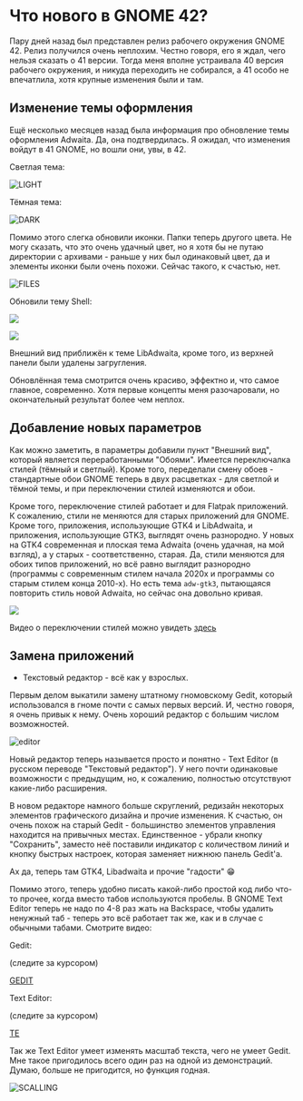 # Что нового в GNOME 42?

Пару дней назад был представлен релиз рабочего окружения GNOME 42. Релиз получился очень неплохим. Честно говоря, его я ждал, чего нельзя сказать о 41 версии. Тогда меня вполне устраивала 40 версия рабочего окружения, и никуда переходить не собирался, а 41 особо не впечатлила, хотя крупные изменения были и там.

## Изменение темы оформления

Ещё несколько месяцев назад была информация про обновление темы оформления Adwaita. Да, она подтвердилась. Я ожидал, что изменения войдут в 41 GNOME, но вошли они, увы, в 42.

Светлая тема:

![LIGHT](pic/light-theme.png)

Тёмная тема:

![DARK](pic/dark-theme.png)

Помимо этого слегка обновили иконки. Папки теперь другого цвета. Не могу сказать, что это очень удачный цвет, но я хотя бы не путаю директории с архивами - раньше у них был одинаковый цвет, да и элементы иконки были очень похожи. Сейчас такого, к счастью, нет.

![FILES](pic/files.png)

Обновили тему Shell:

![](pic/shell1.png)

![](pic/shell2.png)

Внешний вид приближён к теме LibAdwaita, кроме того, из верхней панели были удалены загругления.

Обновлённая тема смотрится очень красиво, эффектно и, что самое главное, современно. Хотя первые концепты меня разочаровали, но окончательный результат более чем неплох.

## Добавление новых параметров

Как можно заметить, в параметры добавили пункт "Внешний вид", который является переработанными "Обоями". Имеется переключалка стилей (тёмный и светлый). Кроме того, переделали смену обоев - стандартные обои GNOME теперь в двух расцветках - для светлой и тёмной темы, и при переключении стилей изменяются и обои.

Кроме того, переключение стилей работает и для Flatpak приложений. К сожалению, стили не меняются для старых приложений для GNOME. Кроме того, приложения, использующие GTK4 и LibAdwaita, и приложения, использующие GTK3, выглядят очень разнородно. У новых на GTK4 современная и плоская тема Adwaita (очень удачная, на мой взгляд), а у старых - соответственно, старая. Да, стили меняются для обоих типов приложений, но всё равно выглядит разнородно (программы с современным стилем начала 2020х и программы со старым стилем конца 2010-х). Но есть тема `adw-gtk3`, пытающаяся повторить стиль новой Adwaita, но сейчас она довольно кривая.

![](pic/parameters.png)

Видео о переключении стилей можно увидеть [здесь](vid/styles.webm)

## Замена приложений

* Текстовый редактор - всё как у взрослых.

Первым делом выкатили замену штатному гномовскому Gedit, который использовался в гноме почти с самых первых версий. И, честно говоря, я очень привык к нему. Очень хороший редактор с большим числом возможностей.

![editor](pic/editor.png)

Новый редактор теперь называется просто и понятно - Text Editor (в русском переводе "Текстовый редактор"). У него почти одинаковые возможности с предыдущим, но, к сожалению, полностью отсутствуют какие-либо расширения.

В новом редакторе намного больше скруглений, редизайн некоторых элементов графического дизайна и прочие изменения. К счастью, он очень похож на старый Gedit - большинство элементов управления находится на привычных местах. Единственное - убрали кнопку "Сохранить", заместо неё поставили индикатор с количеством линий и кнопку быстрых настроек, которая заменяет нижнюю панель Gedit'a.

Ах да, теперь там GTK4, Libadwaita и прочие "гадости" 😁️

Помимо этого, теперь удобно писать какой-либо простой код либо что-то прочее, когда вместо табов используются пробелы. В GNOME Text Editor теперь не надо по 4-8 раз жать на Backspace, чтобы удалить ненужный таб - теперь это всё работает так же, как и в случае с обычными табами. Смотрите видео:

Gedit:

(следите за курсором)

[GEDIT](vid/gedit.mp4)

Text Editor:

(следите за курсором)

[TE](vid/editor.mp4)

Так же Text Editor умеет изменять масштаб текста, чего не умеет Gedit. Мне такое пригодилось всего один раз на одной из демонстраций. Думаю, больше не пригодится, но функция годная.

![SCALLING](pic/scalling-editor.png)
